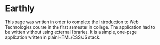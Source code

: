 # Earthly
This page was written in order to complete the Introduction to Web Technologies course in the first semester in college. The application had to be written without using external libraries. It is a simple, one-page application written in plain HTML/CSS/JS stack.
